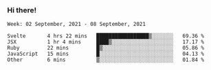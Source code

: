 ### Hi there!

<!--START_SECTION:waka-->
```text
Week: 02 September, 2021 - 08 September, 2021

Svelte       4 hrs 22 mins   █████████████████▒░░░░░░░   69.36 % 
JSX          1 hr 4 mins     ████▒░░░░░░░░░░░░░░░░░░░░   17.17 % 
Ruby         22 mins         █▒░░░░░░░░░░░░░░░░░░░░░░░   05.86 % 
JavaScript   15 mins         █░░░░░░░░░░░░░░░░░░░░░░░░   04.13 % 
Other        6 mins          ▒░░░░░░░░░░░░░░░░░░░░░░░░   01.84 % 
```
<!--END_SECTION:waka-->
